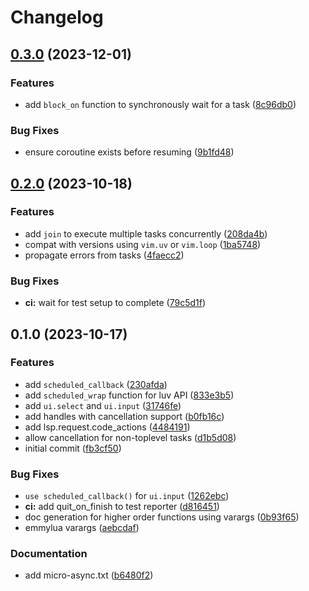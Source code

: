 # Changelog

## [0.3.0](https://github.com/willothy/micro-async.nvim/compare/v0.2.0...v0.3.0) (2023-12-01)


### Features

* add `block_on` function to synchronously wait for a task ([8c96db0](https://github.com/willothy/micro-async.nvim/commit/8c96db0579f889a38784a2ff5d05ac350f12d043))


### Bug Fixes

* ensure coroutine exists before resuming ([9b1fd48](https://github.com/willothy/micro-async.nvim/commit/9b1fd483898e46a29f6dc73e1c8952196dbe3e64))

## [0.2.0](https://github.com/willothy/micro-async.nvim/compare/v0.1.0...v0.2.0) (2023-10-18)


### Features

* add `join` to execute multiple tasks concurrently ([208da4b](https://github.com/willothy/micro-async.nvim/commit/208da4bc66fed1481afbe9bb2698dcc2492c9177))
* compat with versions using `vim.uv` or `vim.loop` ([1ba5748](https://github.com/willothy/micro-async.nvim/commit/1ba57481dbefe9a50ba0a330f412eb52be192064))
* propagate errors from tasks ([4faecc2](https://github.com/willothy/micro-async.nvim/commit/4faecc21df1881d70d033251dda848504c0b5bb6))


### Bug Fixes

* **ci:** wait for test setup to complete ([79c5d1f](https://github.com/willothy/micro-async.nvim/commit/79c5d1fe5e494a7aa9bbc54b0d00e553528a54c8))

## 0.1.0 (2023-10-17)


### Features

* add `scheduled_callback` ([230afda](https://github.com/willothy/micro-async.nvim/commit/230afda580248adcfb96709936f54c0e6de0c100))
* add `scheduled_wrap` function for luv API ([833e3b5](https://github.com/willothy/micro-async.nvim/commit/833e3b5a168c3414ae69de55c2a51898b2fc06d1))
* add `ui.select` and `ui.input` ([31746fe](https://github.com/willothy/micro-async.nvim/commit/31746fe49cd4ee8c2bf196b26e362339ae41b64d))
* add handles with cancellation support ([b0fb16c](https://github.com/willothy/micro-async.nvim/commit/b0fb16c1d2fec669e2f96af7027a996541bcf3c8))
* add lsp.request.code_actions ([4484191](https://github.com/willothy/micro-async.nvim/commit/4484191e35eae65bbb899229e2b2df729a0c23cd))
* allow cancellation for non-toplevel tasks ([d1b5d08](https://github.com/willothy/micro-async.nvim/commit/d1b5d089b5de16735babbbb758f026fae9e34af2))
* initial commit ([fb3cf50](https://github.com/willothy/micro-async.nvim/commit/fb3cf5041c11d9183b6c29c63de80ff1e148ea54))


### Bug Fixes

* `use scheduled_callback()` for `ui.input` ([1262ebc](https://github.com/willothy/micro-async.nvim/commit/1262ebc976679454642324ed236a26e0e6bd6287))
* **ci:** add quit_on_finish to test reporter ([d816451](https://github.com/willothy/micro-async.nvim/commit/d81645132ff1b8118c6b002f09e86479dfe915e4))
* doc generation for higher order functions using varargs ([0b93f65](https://github.com/willothy/micro-async.nvim/commit/0b93f655ec1eea277e3e8e11e64b090058080881))
* emmylua varargs ([aebcdaf](https://github.com/willothy/micro-async.nvim/commit/aebcdaf6bc3a3859452f3f2c1d09cbdfd2888eb9))


### Documentation

* add micro-async.txt ([b6480f2](https://github.com/willothy/micro-async.nvim/commit/b6480f2a404025ce3579dc80dafea7e0b5700df3))

